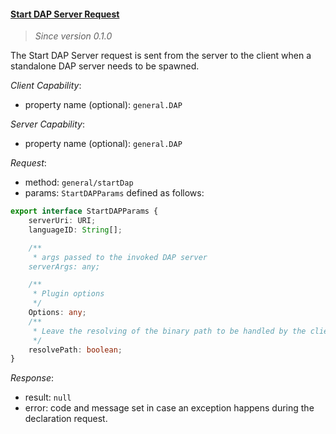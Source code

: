 #### <a href="#start_dap" name="start_dap" class="anchor">Start DAP Server Request</a>

> *Since version 0.1.0*

The Start DAP Server request is sent from the server to the client when a standalone DAP server needs to be spawned.

_Client Capability_:
* property name (optional): `general.DAP`

_Server Capability_:
* property name (optional): `general.DAP`


_Request_:
* method: `general/startDap`
* params: `StartDAPParams` defined as follows:

<div class="anchorHolder"><a href="#StartDAPParams" name="StartDAPParams" class="linkableAnchor"></a></div>

```typescript
export interface StartDAPParams {
    serverUri: URI;
    languageID: String[];

    /**
     * args passed to the invoked DAP server
    serverArgs: any;

    /**
     * Plugin options
     */
    Options: any;
    /**
     * Leave the resolving of the binary path to be handled by the client
     */
    resolvePath: boolean;
}
```

_Response_:
* result: `null`
* error: code and message set in case an exception happens during the declaration request.
